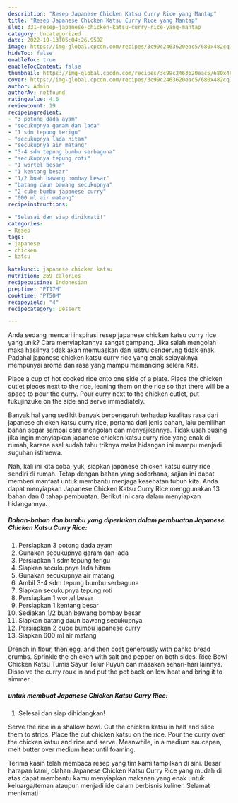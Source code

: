 ```yaml
---
description: "Resep Japanese Chicken Katsu Curry Rice yang Mantap"
title: "Resep Japanese Chicken Katsu Curry Rice yang Mantap"
slug: 331-resep-japanese-chicken-katsu-curry-rice-yang-mantap
category: Uncategorized
date: 2022-10-13T05:04:26.959Z
image: https://img-global.cpcdn.com/recipes/3c99c2463620eac5/680x482cq70/japanese-chicken-katsu-curry-rice-foto-resep-utama.jpg
hideToc: false
enableToc: true
enableTocContent: false
thumbnail: https://img-global.cpcdn.com/recipes/3c99c2463620eac5/680x482cq70/japanese-chicken-katsu-curry-rice-foto-resep-utama.jpg
cover: https://img-global.cpcdn.com/recipes/3c99c2463620eac5/680x482cq70/japanese-chicken-katsu-curry-rice-foto-resep-utama.jpg
author: Admin
authorAv: notfound
ratingvalue: 4.6
reviewcount: 19
recipeingredient:
- "3 potong dada ayam"
- "secukupnya garam dan lada"
- "1 sdm tepung terigu"
- "secukupnya lada hitam"
- "secukupnya air matang"
- "3-4 sdm tepung bumbu serbaguna"
- "secukupnya tepung roti"
- "1 wortel besar"
- "1 kentang besar"
- "1/2 buah bawang bombay besar"
- "batang daun bawang secukupnya"
- "2 cube bumbu japanese curry"
- "600 ml air matang"
recipeinstructions:

- "Selesai dan siap dinikmati!"
categories:
- Resep
tags:
- japanese
- chicken
- katsu

katakunci: japanese chicken katsu 
nutrition: 269 calories
recipecuisine: Indonesian
preptime: "PT17M"
cooktime: "PT50M"
recipeyield: "4"
recipecategory: Dessert

---
```





Anda sedang mencari inspirasi resep japanese chicken katsu curry rice yang unik? Cara menyiapkannya sangat gampang. Jika salah mengolah maka hasilnya tidak akan memuaskan dan justru cenderung tidak enak. Padahal japanese chicken katsu curry rice yang enak selayaknya mempunyai aroma dan rasa yang mampu memancing selera Kita.





Place a cup of hot cooked rice onto one side of a plate. Place the chicken cutlet pieces next to the rice, leaning them on the rice so that there will be a space to pour the curry. Pour curry next to the chicken cutlet, put fukujinzuke on the side and serve immediately.

Banyak hal yang sedikit banyak berpengaruh terhadap kualitas rasa dari japanese chicken katsu curry rice, pertama dari jenis bahan, lalu pemilihan bahan segar sampai cara mengolah dan menyajikannya. Tidak usah pusing jika ingin menyiapkan japanese chicken katsu curry rice yang enak di rumah, karena asal sudah tahu triknya maka hidangan ini mampu menjadi suguhan istimewa.






Nah, kali ini kita coba, yuk, siapkan japanese chicken katsu curry rice sendiri di rumah. Tetap dengan bahan yang sederhana, sajian ini dapat memberi manfaat untuk membantu menjaga kesehatan tubuh kita. Anda dapat menyiapkan Japanese Chicken Katsu Curry Rice menggunakan 13 bahan dan 0 tahap pembuatan. Berikut ini cara dalam menyiapkan hidangannya.

<!--inarticleads1-->

##### Bahan-bahan dan bumbu yang diperlukan dalam pembuatan Japanese Chicken Katsu Curry Rice:

1. Persiapkan 3 potong dada ayam
1. Gunakan secukupnya garam dan lada
1. Persiapkan 1 sdm tepung terigu
1. Siapkan secukupnya lada hitam
1. Gunakan secukupnya air matang
1. Ambil 3-4 sdm tepung bumbu serbaguna
1. Siapkan secukupnya tepung roti
1. Persiapkan 1 wortel besar
1. Persiapkan 1 kentang besar
1. Sediakan 1/2 buah bawang bombay besar
1. Siapkan batang daun bawang secukupnya
1. Persiapkan 2 cube bumbu japanese curry
1. Siapkan 600 ml air matang


Drench in flour, then egg, and then coat generously with panko bread crumbs. Sprinkle the chicken with salt and pepper on both sides. Rice Bowl Chicken Katsu Tumis Sayur Telur Puyuh dan masakan sehari-hari lainnya. Dissolve the curry roux in and put the pot back on low heat and bring it to simmer. 

<!--inarticleads2-->

#####  untuk membuat Japanese Chicken Katsu Curry Rice:


1. Selesai dan siap dihidangkan!

Serve the rice in a shallow bowl. Cut the chicken katsu in half and slice them to strips. Place the cut chicken katsu on the rice. Pour the curry over the chicken katsu and rice and serve. Meanwhile, in a medium saucepan, melt butter over medium heat until foaming. 

Terima kasih telah membaca resep yang tim kami tampilkan di sini. Besar harapan kami, olahan Japanese Chicken Katsu Curry Rice yang mudah di atas dapat membantu kamu menyiapkan makanan yang enak untuk keluarga/teman ataupun menjadi ide dalam berbisnis kuliner. Selamat menikmati
